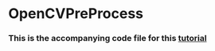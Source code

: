 # OpenCVPreProcess

### This is the accompanying code file for this [tutorial](https://docs.google.com/document/d/1xD0dcBD33SxHB9RQlPMduXym_MOQG1meX1UmRkIQGP0/edit?usp=sharing) 

